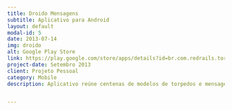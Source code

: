 ```yaml
---
title: Droido Mensagens
subtitle: Aplicativo para Android
layout: default
modal-id: 5
date: 2013-07-14
img: droido
alt: Google Play Store
link: https://play.google.com/store/apps/details?id=br.com.redrails.torpedos
project-date: Setembro 2013
client: Projeto Pessoal
category: Mobile
description: Aplicativo reúne centenas de modelos de torpedos e mensagens prontas selecionadas divididas em categorias. Utiliza sincronismos de dados com servidor, armazenamento off-line, paginação inteligente, compartilhamento com redes sociais, analise de estatísticas. Aplicativo totalmente nativo e otimizado para mínimo consumo de memória e consumo de espaço em disco, utiliza design que segue as regras do Google, moderno e intuitivo.


---
```

